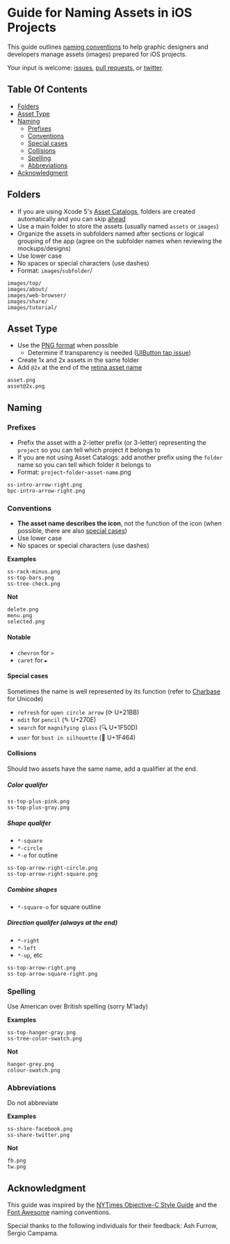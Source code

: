 # Guide for Naming Assets in iOS Projects

This guide outlines [naming conventions](#naming) to help graphic designers and developers manage assets (images) prepared for iOS projects. 

Your input is welcome: [issues](https://github.com/dkhamsing/ios-asset-names/issues), [pull requests](https://github.com/dkhamsing/ios-asset-names/pulls), or [twitter](https://twitter.com/alldonegoodbye).

## Table Of Contents
* [Folders](#folders)
* [Asset Type](#asset-type)
* [Naming](#naming)
	* [Prefixes](#prefixes)
	* [Conventions](#conventions)
	* [Special cases](#special-cases)
	* [Collisions](#collisions)
	* [Spelling](#spelling)
	* [Abbreviations](#abbreviations)
* [Acknowledgment](#acknowledgement)


## Folders

* If you are using Xcode 5's [Asset Catalogs](https://developer.apple.com/library/ios/recipes/xcode_help-image_catalog-1.0/Recipe.html), folders are created automatically and you can skip [ahead](#asset-type)
* Use a main folder to store the assets (usually named `assets` or `images`)
* Organize the assets in subfolders named after sections or logical grouping of the app (agree on the subfolder names when reviewing the mockups/designs)
* Use lower case
* No spaces or special characters (use dashes)
* Format: `images`/`subfolder`/


```
images/top/
images/about/
images/web-browser/
images/share/
images/tutorial/ 
```

## Asset Type

* Use the [PNG format](http://en.wikipedia.org/wiki/Portable_Network_Graphics) when possible
	* Determine if transparency is needed ([UIButton tap issue](http://stackoverflow.com/questions/17368803/how-can-i-make-uibutton-respond-to-touch-on-the-transparent-areas-of-a-png-image))
* Create 1x and 2x assets in the same folder 
* Add `@2x` at the end of the [retina asset name](https://developer.apple.com/library/mac/documentation/GraphicsAnimation/Conceptual/HighResolutionOSX/Optimizing/Optimizing.html)

```
asset.png
asset@2x.png
```

## Naming

### Prefixes

* Prefix the asset with a 2-letter prefix (or 3-letter) representing the `project` so you can tell which project it belongs to
* If you are not using Asset Catalogs: add another prefix using the `folder` name so you can tell which folder it belongs to 
* Format: `project`-`folder`-`asset-name`.png

```
ss-intro-arrow-right.png 
bpc-intro-arrow-right.png 
```

### Conventions

* **The asset name describes the icon**, not the function of the icon (when possible, there are also [special cases](#special-cases))
* Use lower case
* No spaces or special characters (use dashes)

**Examples**
```
ss-rack-minus.png 
ss-top-bars.png 
ss-tree-check.png
```

**Not**

```
delete.png 
menu.png
selected.png
```

#### Notable

* `chevron` for `>`
* `caret` for `►`

#### Special cases 

Sometimes the name is well represented by its function (refer to [Charbase](http://www.charbase.com/21bb-unicode-clockwise-open-circle-arrow) for Unicode)

* `refresh` for `open circle arrow` (⟳ U+21BB)  
* `edit` for `pencil` (✎ U+270E) 
* `search` for `magnifying glass` (🔍 U+1F50D) 
* `user` for `bust in silhouette` (👤 U+1F464) 

#### Collisions 

Should two assets have the same name, add a qualifier at the end.


##### Color qualifer

```
ss-top-plus-pink.png
ss-top-plus-gray.png
```

##### Shape qualifer

* `*-square` 
* `*-circle`
* `*-o` for outline

```
ss-top-arrow-right-circle.png
ss-top-arrow-right-square.png
```

##### Combine shapes

* `*-square-o` for square outline

##### Direction qualifer (always at the end)

* `*-right`
* `*-left`
* `*-up`, etc

```
ss-top-arrow-right.png
ss-top-arrow-square-right.png
```

### Spelling

Use American over British spelling (sorry M'lady)

**Examples**
```
ss-top-hanger-gray.png  
ss-tree-color-swatch.png 
```

**Not**

```
hanger-grey.png  
colour-swatch.png 
```

### Abbreviations

Do not abbreviate

**Examples**
```
ss-share-facebook.png 
ss-share-twitter.png  
```

**Not**
```
fb.png
tw.png
```

## Acknowledgment

This guide was inspired by the [NYTimes Objective-C Style Guide](https://github.com/NYTimes/objective-c-style-guide) and the [Font Awesome](http://fontawesome.io/) naming conventions.

Special thanks to the following individuals for their feedback: Ash Furrow, Sergio Campama.

